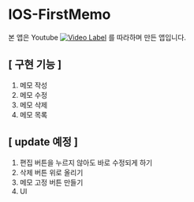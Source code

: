 # IOS-FirstMemo


본 앱은 Youtube [![Video Label](http://img.youtube.com/vi/'O7fZ2ZvEKoA'/0.jpg)](https://youtu.be/O7fZ2ZvEKoA) 를 따라하며 만든 앱입니다.

[ 구현 기능 ]
---
1. 메모 작성
2. 메모 수정
3. 메모 삭제
4. 메모 목록

[ update 예정 ]
---
1. 편집 버튼을 누르지 않아도 바로 수정되게 하기
2. 삭제 버튼 위로 올리기
3. 메모 고정 버튼 만들기
4. UI 

